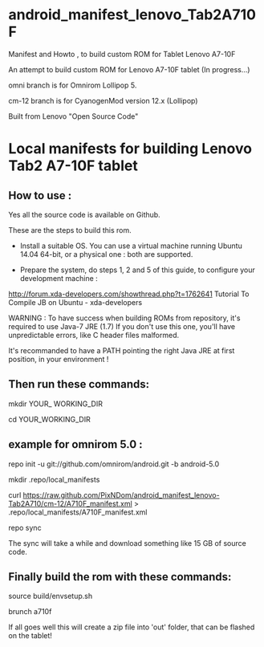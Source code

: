 # android_manifest_lenovo_Tab2A710F
Manifest and Howto , to build custom ROM for Tablet Lenovo A7-10F

An attempt to build custom ROM for Lenovo A7-10F tablet (In progress...)

omni branch is for Omnirom Lollipop 5.

cm-12 branch is for CyanogenMod version 12.x (Lollipop)

Built from Lenovo "Open Source Code"



Local manifests for building Lenovo Tab2 A7-10F tablet
======================================================

How to use :
------------

Yes all the source code is available on Github.

These are the steps to build this rom.

- Install a suitable OS. You can use a virtual machine running Ubuntu 14.04 64-bit, or a physical one : both are supported.

- Prepare the system, do steps 1, 2 and 5 of this guide, to configure your development machine :

http://forum.xda-developers.com/showthread.php?t=1762641
Tutorial To Compile JB on Ubuntu - xda-developers

WARNING : To have success when building ROMs from repository, it's required to use Java-7 JRE (1.7)
If you don't use this one, you'll have unpredictable errors, like C header files malformed.

It's recommanded to have a PATH pointing the right Java JRE at first position, in your environment !



Then run these commands:
------------------------

mkdir YOUR_ WORKING_DIR

cd YOUR_WORKING_DIR

example for omnirom 5.0 :
-------------------------

repo init -u git://github.com/omnirom/android.git -b android-5.0

mkdir .repo/local_manifests

curl https://raw.github.com/PixNDom/android_manifest_lenovo-Tab2A710/cm-12/A710F_manifest.xml > .repo/local_manifests/A710F_manifest.xml

repo sync


The sync will take a while and download something like 15 GB of source code.

Finally build the rom with these commands:
------------------------------------------

 source build/envsetup.sh

 brunch a710f



If all goes well this will create a zip file into 'out' folder, that can be flashed on the tablet!

